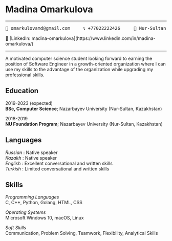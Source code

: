# **Madina Omarkulova**

----------------------------------------------
<pre>📧 omarkulovamd@gmail.com     📞 +77022222426     📍 Nur-Sultan, Kazakhstan </pre> 🔗 [LinkedIn: madina-omarkulova](https://www.linkedin.com/in/madina-omarkulova/)

----------------------------------------------------------------------------------
A motivated computer science student looking forward to earning the position of Software Engineer in a growth-oriented organization where I can use my skills to the advantage of the organization while upgrading my professional skills.

**Education**
--------------

2019-2023 (expected)\
                **BSc, Computer Science**; Nazarbayev University (Nur-Sultan, Kazakhstan)

2018-2019\
                **NU Foundation Program**; Nazarbayev University (Nur-Sultan, Kazakhstan)

**Languages**
-------------
*Russian* :     Native speaker\
*Kazakh* :      Native speaker\
*English* :     Excellent conversational and written skills\
*Turkish* :     Limited conversational and written skills

**Skills**
-------------
_Programming Languages_\
C, C++,  Python, Golang, HTML, CSS

_Operating Systems_\
Microsoft Windows 10, macOS, Linux

_Soft Skills_\
Communication, Problem Solving, Teamwork, Flexibility, Analytical Skills
